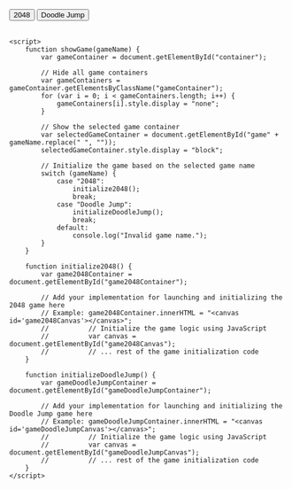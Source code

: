 <html>
<head>
    <title>Show Games</title>
    <style>
        .gameContainer {
            display: none;
            width: 100%;
            height: 100%;
        }
    </style>
</head>
<body>
    <button onclick="showGame('2048')">2048</button>
    <button onclick="showGame('Doodle Jump')">Doodle Jump</button>
    <br><br>
    <div id="container">
        <div id="game2048" class="gameContainer">
            <h2>2048 Game</h2>
            <div id="game2048Container"></div>
        </div>
        <div id="gameDoodleJump" class="gameContainer">
            <h2>Doodle Jump Game</h2>
            <div id="gameDoodleJumpContainer"></div>
        </div>
    </div>

    <script>
        function showGame(gameName) {
            var gameContainer = document.getElementById("container");

            // Hide all game containers
            var gameContainers = gameContainer.getElementsByClassName("gameContainer");
            for (var i = 0; i < gameContainers.length; i++) {
                gameContainers[i].style.display = "none";
            }

            // Show the selected game container
            var selectedGameContainer = document.getElementById("game" + gameName.replace(" ", ""));
            selectedGameContainer.style.display = "block";

            // Initialize the game based on the selected game name
            switch (gameName) {
                case "2048":
                    initialize2048();
                    break;
                case "Doodle Jump":
                    initializeDoodleJump();
                    break;
                default:
                    console.log("Invalid game name.");
            }
        }

        function initialize2048() {
            var game2048Container = document.getElementById("game2048Container");

            // Add your implementation for launching and initializing the 2048 game here
            // Example: game2048Container.innerHTML = "<canvas id='game2048Canvas'></canvas>";
            //          // Initialize the game logic using JavaScript
            //          var canvas = document.getElementById("game2048Canvas");
            //          // ... rest of the game initialization code
        }

        function initializeDoodleJump() {
            var gameDoodleJumpContainer = document.getElementById("gameDoodleJumpContainer");

            // Add your implementation for launching and initializing the Doodle Jump game here
            // Example: gameDoodleJumpContainer.innerHTML = "<canvas id='gameDoodleJumpCanvas'></canvas>";
            //          // Initialize the game logic using JavaScript
            //          var canvas = document.getElementById("gameDoodleJumpCanvas");
            //          // ... rest of the game initialization code
        }
    </script>
</body>
</html>
